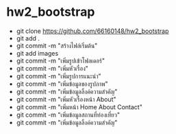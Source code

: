 # hw2_bootstrap

- git clone https://github.com/66160148/hw2_bootstrap
- git add .
- git commit -m "สร้างไฟล์เริ่มต้น"
- git add images
- git commit -m "เพิ่มรูปเข้าโฟลเดอร์"
- git commit -m "เพิ่มหัวเรื่อง"
- git commit -m "เพิ่มรูปการแนะนำ"
- git commit -m "เพิ่มข้อมูลของรูปภาพ"
- git commit -m "เพิ่มข้อมูลลิ้งค์ความสำคัญ"
- git commit -m "เพิ่มหัวเรื่องหน้า About"
- git commit -m "เพิ่มหน้า Home About Contact"
- git commit -m "เพิ่มข้อมูลสถานที่ท่องเที่ยว"
- git commit -m "เพิ่มข้อมูลลิ้งค์ความสำคัญ"